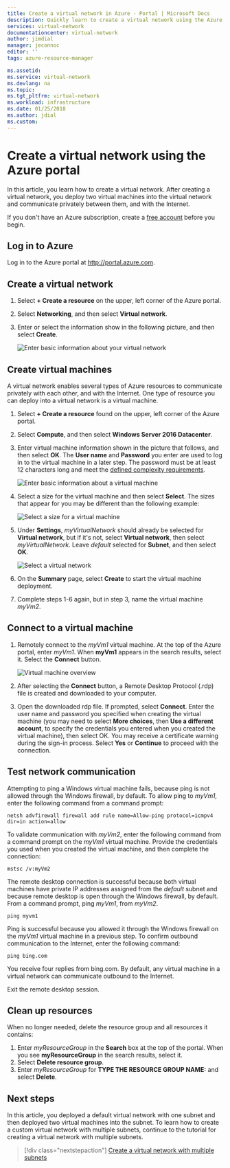 ```yaml
---
title: Create a virtual network in Azure - Portal | Microsoft Docs
description: Quickly learn to create a virtual network using the Azure portal. A virtual network enables many types of Azure resources to communicate privately with each other.
services: virtual-network
documentationcenter: virtual-network
author: jimdial
manager: jeconnoc
editor: ''
tags: azure-resource-manager

ms.assetid: 
ms.service: virtual-network
ms.devlang: na
ms.topic: 
ms.tgt_pltfrm: virtual-network
ms.workload: infrastructure
ms.date: 01/25/2018
ms.author: jdial
ms.custom: 
---
```


# Create a virtual network using the Azure portal

In this article, you learn how to create a virtual network. After creating a virtual network, you deploy two virtual machines into the virtual network and communicate privately between them, and with the Internet.

If you don't have an Azure subscription, create a [free account](https://azure.microsoft.com/free/?WT.mc_id=A261C142F) before you begin.

## Log in to Azure 

Log in to the Azure portal at http://portal.azure.com.

## Create a virtual network

1. Select **+ Create a resource** on the upper, left corner of the Azure portal.
2. Select **Networking**, and then select **Virtual network**.
3. Enter or select the information show in the following picture, and then select **Create**. 

    ![Enter basic information about your virtual network](./media/quick-create-portal/virtual-network.png)

## Create virtual machines

A virtual network enables several types of Azure resources to communicate privately with each other, and with the Internet. One type of resource you can deploy into a virtual network is a virtual machine.

1. Select **+ Create a resource** found on the upper, left corner of the Azure portal.
2. Select **Compute**, and then select **Windows Server 2016 Datacenter**.
3. Enter virtual machine information shown in the picture that follows, and then select **OK**. The **User name** and **Password** you enter are used to log in to the virtual machine in a later step. The password must be at least 12 characters long and meet the [defined complexity requirements](../virtual-machines/windows/faq.md?toc=%2fazure%2fvirtual-network%2ftoc.json#what-are-the-password-requirements-when-creating-a-vm).

    ![Enter basic information about a virtual machine](./media/quick-create-portal/virtual-machine-basics.png)
4. Select a size for the virtual machine and then select **Select**. The sizes that appear for you may be different than the following example: 

    ![Select a size for a virtual machine](./media/quick-create-portal/virtual-machine-size.png)
5. Under **Settings**, *myVirtualNetwork* should already be selected for **Virtual network**, but if it's not, select **Virtual network**, then select *myVirtualNetwork*. Leave *default* selected for **Subnet**, and then select **OK**.

    ![Select a virtual network](./media/quick-create-portal/virtual-machine-network-settings.png)
6. On the **Summary** page, select **Create** to start the virtual machine deployment. 
7. Complete steps 1-6 again, but in step 3, name the virtual machine *myVm2*.

## Connect to a virtual machine

1. Remotely connect to the *myVm1* virtual machine. At the top of the Azure portal, enter *myVm1*. When **myVm1** appears in the search results, select it. Select the **Connect** button.

    ![Virtual machine overview](./media/quick-create-portal/virtual-machine-overview.png)

2. After selecting the **Connect** button, a Remote Desktop Protocol (.rdp) file is created and downloaded to your computer.  
3. Open the downloaded rdp file. If prompted, select **Connect**. Enter the user name and password you specified when creating the virtual machine (you may need to select **More choices**, then **Use a different account**, to specify the credentials you entered when you created the virtual machine), then select OK. You may receive a certificate warning during the sign-in process. Select **Yes** or **Continue** to proceed with the connection.

## Test network communication

Attempting to ping a Windows virtual machine fails, because ping is not allowed through the Windows firewall, by default. To allow ping to *myVm1*, enter the following command from a command prompt:

```
netsh advfirewall firewall add rule name=Allow-ping protocol=icmpv4 dir=in action=allow
```

To validate communication with *myVm2*, enter the following command from a command prompt on the *myVm1* virtual machine. Provide the credentials you used when you created the virtual machine, and then complete the connection:

```
mstsc /v:myVm2
```

The remote desktop connection is successful because both virtual machines have private IP addresses assigned from the *default* subnet and because remote desktop is open through the Windows firewall, by default. From a command prompt, ping *myVm1*, from *myVm2*.

```
ping myvm1
```

Ping is successful because you allowed it through the Windows firewall on the *myVm1* virtual machine in a previous step. To confirm outbound communication to the Internet, enter the following command:

```
ping bing.com
```

You receive four replies from bing.com. By default, any virtual machine in a virtual network can communicate outbound to the Internet. 

Exit the remote desktop session.

## Clean up resources

When no longer needed, delete the resource group and all resources it contains:

1. Enter *myResourceGroup* in the **Search** box at the top of the portal. When you see **myResourceGroup** in the search results, select it.
2. Select **Delete resource group**.
3. Enter *myResourceGroup* for **TYPE THE RESOURCE GROUP NAME:** and select **Delete**.

## Next steps

In this article, you deployed a default virtual network with one subnet and then deployed two virtual machines into the subnet. To learn how to create a custom virtual network with multiple subnets, continue to the tutorial for creating a virtual network with multiple subnets.

> [!div class="nextstepaction"]
> [Create a virtual network with multiple subnets](virtual-networks-create-vnet-arm-pportal.md)
